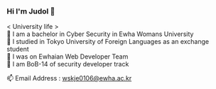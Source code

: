 ### Hi I'm Judol 👋

<p>
< University life ><br>
🏫 I am a bachelor in Cyber Security in Ewha Womans University</br>
🏫 I studied in Tokyo University of Foreign Languages as an exchange student</br>
🔭 I was on Ewhaian Web Developer Team</br>
🔭 I am BoB-14 of security developer track</br>
</p>
  
📫 Email Address : wskje0106@ewha.ac.kr</br>

<!-- [Anurag's GitHub stats](https://github-readme-stats.vercel.app/api?username=KimJudol&show_icons=true&theme=radical)


